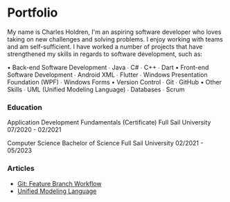 
# Portfolio

My name is Charles Holdren, I'm an aspiring software developer who loves taking on new challenges and solving problems. I enjoy working with teams and am self-sufficient. I have worked a number of projects that have strengthened my skills in regards to software development, such as:

• Back-end Software Development
 ∙ Java
 ∙ C#
 ∙ C++
 ∙ Dart
• Front-end Software Development
 ∙ Android XML
 ∙ Flutter
 ∙ Windows Presentation Foundation (WPF)
 ∙ Windows Forms
• Version Control
 ∙ Git
 ∙ GitHub
• Other Skills
 ∙ UML (Unified Modeling Language)
 ∙ Databases
 ∙ Scrum

### Education
Application Development Fundamentals (Certificate)
Full Sail University
07/2020 - 02/2021

Computer Science Bachelor of Science
Full Sail University
02/2021 - 05/2023

### Articles

- [Git: Feature Branch Workflow](https://holdrencharles-fs.github.io/Portfolio/docs/Holdren-Charles-Feature-Branch-Workflow)
- [Unified Modeling Language](https://holdrencharles-fs.github.io/Portfolio/docs/Unified%20Modeling%20Language/HoldrenCharles-UnifiedModelingLanguage)

